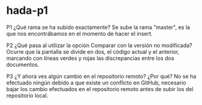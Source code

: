 # hada-p1

P1 ¿Qué rama se ha subido exactamente?
Se sube la rama "master", es la que nos encontrábamos en el momento de hacer el insert.

P2 ¿Qué pasa al utilizar la opción Comparar con la versión no modificada?
Ocurre que la pantalla se divide en dos, el código actual y el anterior, marcando con líneas verdes y rojas las discrepancias entre
los dos documentos.

P3 ¿Y ahora ves algún cambio en el repositorio remoto? ¿Por qué?
No se ha efectuado ningún debido a que existe un conflicto en GitHub, necesario bajar los cambio efectuados en el repositorio
remoto antes de subir los del repositorio local.


